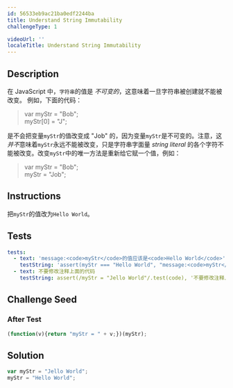 ```yaml
---
id: 56533eb9ac21ba0edf2244ba
title: Understand String Immutability
challengeType: 1

videoUrl: ''
localeTitle: Understand String Immutability
---
```


## Description
<section id='description'>
在 JavaScript 中，<code>字符串</code>的值是 <dfn>不可变的</dfn>，这意味着一旦字符串被创建就不能被改变。
例如，下面的代码：
<blockquote>var myStr = "Bob";<br>myStr[0] = "J";</blockquote>
是不会把变量<code>myStr</code>的值改变成 "Job" 的，因为变量<code>myStr</code>是不可变的。注意，这<em>并不</em>意味着<code>myStr</code>永远不能被改变，只是字符串字面量 <dfn>string literal</dfn> 的各个字符不能被改变。改变<code>myStr</code>中的唯一方法是重新给它赋一个值，例如：
<blockquote>var myStr = "Bob";<br>myStr = "Job";</blockquote>
</section>

## Instructions
<section id='instructions'>
把<code>myStr</code>的值改为<code>Hello World</code>。
</section>

## Tests
<section id='tests'>

```yml
tests:
  - text: 'message:<code>myStr</code>的值应该是<code>Hello World</code>'
    testString: 'assert(myStr === "Hello World", "message:<code>myStr</code>的值应该是<code>Hello World</code>");'
  - text: 不要修改注释上面的代码
    testString: assert(/myStr = "Jello World"/.test(code), '不要修改注释上面的代码');

```

</section>

## Challenge Seed
<section id='challengeSeed'>














### After Test

<div id='js-teardown'>

```js
(function(v){return "myStr = " + v;})(myStr);
```

</div>

</section>

## Solution
<section id='solution'>

```js
var myStr = "Jello World";
myStr = "Hello World";
```

</section>
              